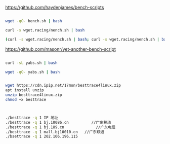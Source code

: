 


https://github.com/haydenjames/bench-scripts

```bash

wget -qO- bench.sh | bash

curl -s wget.racing/nench.sh | bash

(curl -s wget.racing/nench.sh | bash; curl -s wget.racing/nench.sh | bash) 2>&1 | tee nench.log

```


https://github.com/masonr/yet-another-bench-script

```bash

curl -sL yabs.sh | bash

wget -qO- yabs.sh | bash
```





```bash

wget https://cdn.ipip.net/17mon/besttrace4linux.zip
apt install unzip
unzip besttrace4linux.zip
chmod +x besttrace



./besttrace -q 1 IP 地址
./besttrace -q 1 bj.10086.cn          //广东移动
./besttrace -q 1 bj.189.cn              //广东电信
./besttrace -q 1 mall.bj10010.cn   //广东联通
./bsettrace -q 1 202.106.196.115
```
